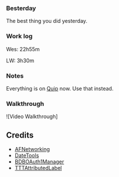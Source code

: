 ### Besterday
 
The best thing you did yesterday. 

### Work log

Wes: 22h55m

LW: 3h30m

### Notes

Everything is on [Quip](https://quip.com/8WIxAZrbzGQE) now. Use that instead.

### Walkthrough
![Video Walkthrough]

Credits
---------
* [AFNetworking](https://github.com/AFNetworking/AFNetworking)
* [DateTools](https://github.com/MatthewYork/DateTools)
* [BDBOAuth1Manager](https://github.com/bdbergeron/BDBOAuth1Manager)
* [TTTAttributedLabel](https://github.com/mattt/TTTAttributedLabel)
